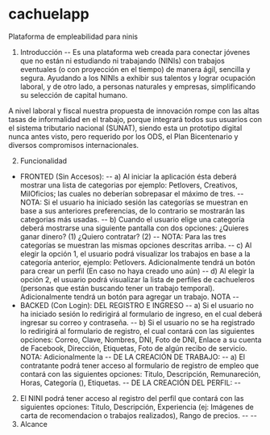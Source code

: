 # cachuelapp
Plataforma de empleabilidad para ninis

1) Introducción
--
Es una plataforma web creada para conectar jóvenes que no están ni estudiando ni trabajando (NINIs) con trabajos eventuales (o con proyección en el tiempo) de manera ágil, sencilla y segura. Ayudando a los NINIs a exhibir sus talentos y lograr ocupación laboral, y de otro lado, a personas naturales y empresas, simplificando su selección de capital humano.

A nivel laboral y fiscal nuestra propuesta de innovación rompe con las altas tasas de informalidad en el trabajo, porque integrará todos sus usuarios con el sistema tributario nacional (SUNAT), siendo esta un prototipo digital nunca antes visto, pero requerido por los ODS, el Plan Bicentenario y diversos compromisos internacionales.

2) Funcionalidad

- FRONTED (Sin Accesos):
--
a) Al iniciar la aplicación ésta deberá mostrar una lista de categorias por ejemplo: Petlovers, Creativos, MilOficios; las cuales no deberían sobrepasar el máximo de tres.
--
NOTA: Si el usuario ha iniciado sesión las categorías se muestran en base a sus anteriores preferencias, de lo contrario se mostrarán las categorias más usadas.
--
b) Cuando el usuario elige una categoría deberá mostrarse una siguiente pantalla con dos opciones: ¿Quieres ganar dinero? (1) ¿Quiero contratar? (2)
--
NOTA: Para las tres categorías se muestran las mismas opciones descritas arriba.
--
c) Al elegir la opción 1, el usuario podrá visualizar los trabajos en base a la categoría anterior, ejemplo: Petlovers. Adicionalmente tendrá un botón para crear un perfil (En caso no haya creado uno aún)
--
d) Al elegir la opción 2, el usuario podrá visualizar la lista de perfiles de cachueleros (personas que están buscando tener un trabajo temporal). Adicionalmente tendrá un botón para agregar un trabajo.
NOTA
--
- BACKED (Con Login):
DEL REGISTRO E INGRESO
--
a) Si el usuario no ha iniciado sesión lo redirigirá al formulario de ingreso, en el cual deberá ingresar su correo y contraseña.
--
b) Si el usuario no se ha registrado lo redirigirá al formulario de registro, el cual contará con las siguientes opciones: Correo, Clave, Nombres, DNI, Foto de DNI, Enlace a su cuenta de Facebook, Dirección, Etiquetas, Foto de algún recibo de servicio.
NOTA: Adicionalmente la
--
DE LA CREACIÓN DE TRABAJO:
--
a) El contratante podrá tener acceso al formulario de registro de empleo que contará con las siguientes opciones: Titulo, Descripción, Remunareción, Horas, Categoría (), Etiquetas.
--
DE LA CREACIÓN DEL PERFIL:
--
2) El NINI podrá tener acceso al registro del perfil que contará con las siguientes opciones: Titulo, Descripción, Experiencia (ej: Imágenes de carta de recomendacion o trabajos realizados), Rango de precios.
--
--
3) Alcance 






